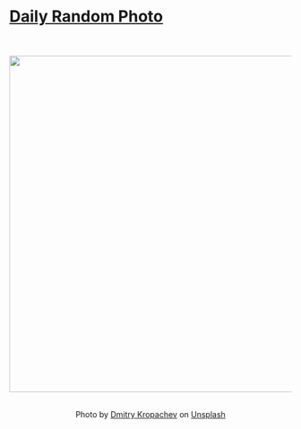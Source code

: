 # [Daily Random Photo](https://www.dailyrandomphoto.com/)

<div align="center">
  <br>
  <br>
  <a href="https://www.dailyrandomphoto.com/p/2024/2024-02-24/"><img src="https://images.unsplash.com/photo-1707638121258-eb6241971802?crop=entropy&cs=tinysrgb&fit=max&fm=jpg&ixid=M3w3NzUwOHwwfDF8cmFuZG9tfHx8fHx8fHx8MTcwODczNDQzOHw&ixlib=rb-4.0.3&q=80&w=1080" width="600px"></a>
  <br>
  <br>
  <p class="has-text-grey">Photo by <a href="https://unsplash.com/@kropachev?utm_source=Daily%20Random%20Photo&amp;utm_medium=referral" target="_blank" rel="noopener noreferrer">Dmitry Kropachev</a> on <a href="https://unsplash.com/photos/a-building-with-a-round-window-in-the-middle-of-it-yh0vs-zs35w?utm_source=Daily%20Random%20Photo&amp;utm_medium=referral" target="_blank" rel="noopener noreferrer">Unsplash</a></p>
</div>
